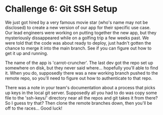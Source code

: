 Challenge 6: Git SSH Setup
==========================

We just got hired by a very famous movie star (who's name may not be disclosed)
to create a new version of our app for their specific use case. Our lead
engineers were working on putting together the new app, but they mysteriously
dissappeared while on a golfing trip a few weeks past. We were told that the
code was about ready to deploy, just hadn't gotten the chance to merge it into
the main branch. See if you can figure out how to get it up and running.

The name of the app is 'carrot-cruncher'. The last dev got the repo set up
somewhere on disk, but they never said where... hopefully you'll able to find
it. When you do, supposedly there was a new working branch pushed to the remote
repo, so you'll need to figure out how to authenticate to that repo.

There was a note in your team's documentation about a process that picks up keys
in the local git server. Supposedly all you had to do was copy some file to the
'ssh-keys/' directory near all the repos and git takes it from there? So I guess
try that? Then clone the remote branches down, then you'll be off to the
races... Good luck!
